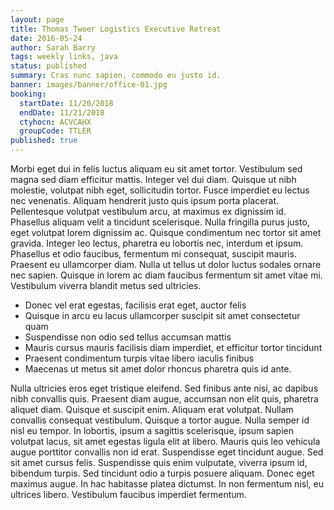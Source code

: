 ```yaml
---
layout: page
title: Thomas Twoer Logistics Executive Retreat
date: 2016-05-24
author: Sarah Barry
tags: weekly links, java
status: published
summary: Cras nunc sapien, commodo eu justo id.
banner: images/banner/office-01.jpg
booking:
  startDate: 11/20/2018
  endDate: 11/21/2018
  ctyhocn: ACVCAHX
  groupCode: TTLER
published: true
---
```

Morbi eget dui in felis luctus aliquam eu sit amet tortor. Vestibulum sed magna sed diam efficitur mattis. Integer vel dui diam. Quisque ut nibh molestie, volutpat nibh eget, sollicitudin tortor. Fusce imperdiet eu lectus nec venenatis. Aliquam hendrerit justo quis ipsum porta placerat. Pellentesque volutpat vestibulum arcu, at maximus ex dignissim id. Phasellus aliquam velit a tincidunt scelerisque. Nulla fringilla purus justo, eget volutpat lorem dignissim ac. Quisque condimentum nec tortor sit amet gravida. Integer leo lectus, pharetra eu lobortis nec, interdum et ipsum. Phasellus et odio faucibus, fermentum mi consequat, suscipit mauris. Praesent eu ullamcorper diam. Nulla ut tellus ut dolor luctus sodales ornare nec sapien. Quisque in lorem ac diam faucibus fermentum sit amet vitae mi. Vestibulum viverra blandit metus sed ultricies.

* Donec vel erat egestas, facilisis erat eget, auctor felis
* Quisque in arcu eu lacus ullamcorper suscipit sit amet consectetur quam
* Suspendisse non odio sed tellus accumsan mattis
* Mauris cursus mauris facilisis diam imperdiet, et efficitur tortor tincidunt
* Praesent condimentum turpis vitae libero iaculis finibus
* Maecenas ut metus sit amet dolor rhoncus pharetra quis id ante.

Nulla ultricies eros eget tristique eleifend. Sed finibus ante nisi, ac dapibus nibh convallis quis. Praesent diam augue, accumsan non elit quis, pharetra aliquet diam. Quisque et suscipit enim. Aliquam erat volutpat. Nullam convallis consequat vestibulum. Quisque a tortor augue. Nulla semper id nisl eu tempor. In lobortis, ipsum a sagittis scelerisque, ipsum sapien volutpat lacus, sit amet egestas ligula elit at libero. Mauris quis leo vehicula augue porttitor convallis non id erat.
Suspendisse eget tincidunt augue. Sed sit amet cursus felis. Suspendisse quis enim vulputate, viverra ipsum id, bibendum turpis. Sed tincidunt odio a turpis posuere aliquam. Donec eget maximus augue. In hac habitasse platea dictumst. In non fermentum nisl, eu ultrices libero. Vestibulum faucibus imperdiet fermentum.
